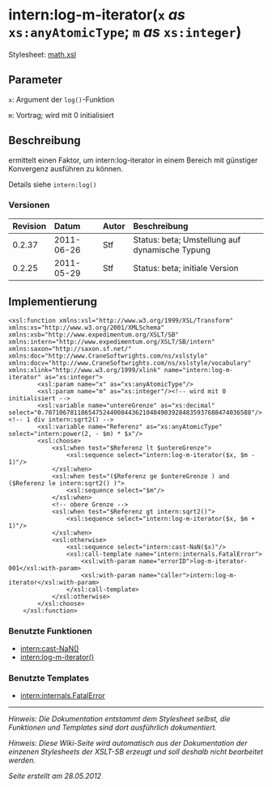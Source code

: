 # intern:log-m-iterator(`x` _as_ `xs:anyAtomicType`; `m` _as_ `xs:integer`) #

Stylesheet: [math.xsl](http://code.google.com/p/xslt-sb/source/browse/trunk/xslt-sb/math.xsl)

## Parameter ##
`x`: Argument der `log()`-Funktion


`m`: Vortrag; wird mit 0 initialisiert



## Beschreibung ##
ermittelt einen Faktor, um intern:log-iterator in einem Bereich mit günstiger Konvergenz ausführen zu können.

Details siehe `intern:log()`

### Versionen ###
| Revision | Datum | Autor | Beschreibung |
|:---------|:------|:------|:-------------|
| 0.2.37 | 2011-06-26 | Stf |   Status: beta;   Umstellung auf dynamische Typung   |
| 0.2.25 | 2011-05-29 | Stf |   Status: beta;   initiale Version   |


## Implementierung ##
```
<xsl:function xmlns:xsl="http://www.w3.org/1999/XSL/Transform" xmlns:xs="http://www.w3.org/2001/XMLSchema" xmlns:xsb="http://www.expedimentum.org/XSLT/SB" xmlns:intern="http://www.expedimentum.org/XSLT/SB/intern" xmlns:saxon="http://saxon.sf.net/" xmlns:doc="http://www.CraneSoftwrights.com/ns/xslstyle" xmlns:docv="http://www.CraneSoftwrights.com/ns/xslstyle/vocabulary" xmlns:xlink="http://www.w3.org/1999/xlink" name="intern:log-m-iterator" as="xs:integer">
		<xsl:param name="x" as="xs:anyAtomicType"/>
		<xsl:param name="m" as="xs:integer"/><!-- wird mit 0 initialisiert -->
		<xsl:variable name="untereGrenze" as="xs:decimal" select="0.707106781186547524400844362104849039284835937688474036588"/><!-- 1 div intern:sqrt2() -->
		<xsl:variable name="Referenz" as="xs:anyAtomicType" select="intern:power(2, - $m) * $x"/>
		<xsl:choose>
			<xsl:when test="$Referenz lt $untereGrenze">
				<xsl:sequence select="intern:log-m-iterator($x, $m - 1)"/>
			</xsl:when>
			<xsl:when test="($Referenz ge $untereGrenze ) and ($Referenz le intern:sqrt2() )">
				<xsl:sequence select="$m"/>
			</xsl:when>
			<!-- obere Grenze -->
			<xsl:when test="$Referenz gt intern:sqrt2()">
				<xsl:sequence select="intern:log-m-iterator($x, $m + 1)"/>
			</xsl:when>
			<xsl:otherwise>
				<xsl:sequence select="intern:cast-NaN($x)"/>
				<xsl:call-template name="intern:internals.FatalError">
					<xsl:with-param name="errorID">log-m-iterator-001</xsl:with-param>
					<xsl:with-param name="caller">intern:log-m-iterator</xsl:with-param>
				</xsl:call-template>
			</xsl:otherwise>
		</xsl:choose>
	</xsl:function>
```

### Benutzte Funktionen ###
  * [intern:cast-NaN()](intern_cast_NaN.md)
  * [intern:log-m-iterator()](intern_log_m_iterator.md)

### Benutzte Templates ###
  * [intern:internals.FatalError](intern_internals_FatalError.md)


---


_Hinweis: Die Dokumentation entstammt dem Stylesheet selbst, die Funktionen und Templates sind dort ausführlich dokumentiert._

_Hinweis: Diese Wiki-Seite wird automatisch aus der Dokumentation der einzenen Stylesheets der XSLT-SB erzeugt und soll deshalb nicht bearbeitet werden._

_Seite erstellt am 28.05.2012_
